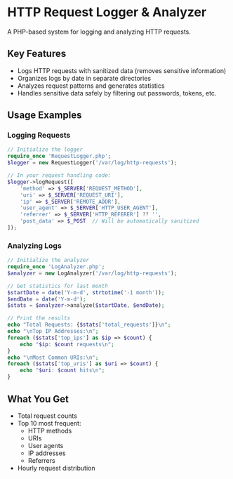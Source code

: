 # HTTP Request Logger & Analyzer

A PHP-based system for logging and analyzing HTTP requests.

## Key Features
- Logs HTTP requests with sanitized data (removes sensitive information)
- Organizes logs by date in separate directories
- Analyzes request patterns and generates statistics
- Handles sensitive data safely by filtering out passwords, tokens, etc.

## Usage Examples

### Logging Requests

```php
// Initialize the logger
require_once 'RequestLogger.php';
$logger = new RequestLogger('/var/log/http-requests');

// In your request handling code:
$logger->logRequest([
    'method' => $_SERVER['REQUEST_METHOD'],
    'uri' => $_SERVER['REQUEST_URI'],
    'ip' => $_SERVER['REMOTE_ADDR'],
    'user_agent' => $_SERVER['HTTP_USER_AGENT'],
    'referrer' => $_SERVER['HTTP_REFERER'] ?? '',
    'post_data' => $_POST  // Will be automatically sanitized
]);
```

### Analyzing Logs

```php
// Initialize the analyzer
require_once 'LogAnalyzer.php';
$analyzer = new LogAnalyzer('/var/log/http-requests');

// Get statistics for last month
$startDate = date('Y-m-d', strtotime('-1 month'));
$endDate = date('Y-m-d');
$stats = $analyzer->analyze($startDate, $endDate);

// Print the results
echo "Total Requests: {$stats['total_requests']}\n";
echo "\nTop IP Addresses:\n";
foreach ($stats['top_ips'] as $ip => $count) {
    echo "$ip: $count requests\n";
}
echo "\nMost Common URIs:\n";
foreach ($stats['top_uris'] as $uri => $count) {
    echo "$uri: $count hits\n";
}
```

## What You Get
- Total request counts
- Top 10 most frequent:
  - HTTP methods
  - URIs
  - User agents
  - IP addresses
  - Referrers
- Hourly request distribution
